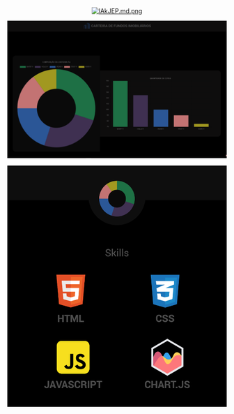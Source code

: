 <div align="center">
<a href="https://freeimage.host/i/lAkJEP"><img src="https://iili.io/lAkJEP.md.png" alt="lAkJEP.md.png" width="100px" border="0"></a>


  
![Carteira de Investimentos](GIF.gif)
  
![Identidade Visual](IV.png)

</div>
